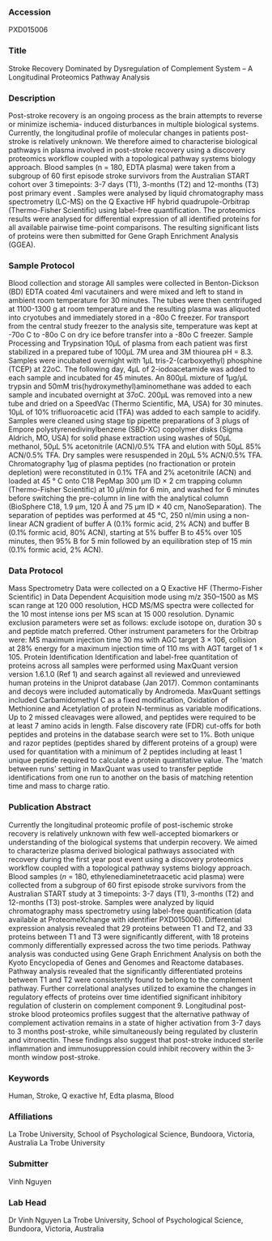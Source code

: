 ### Accession
PXD015006

### Title
Stroke Recovery Dominated by Dysregulation of Complement System –  A Longitudinal Proteomics Pathway Analysis

### Description
Post-stroke recovery is an ongoing process as the brain attempts to reverse or minimize ischemia- induced disturbances in multiple biological systems. Currently, the longitudinal profile of molecular changes in patients post-stroke is relatively unknown. We therefore aimed to characterise biological pathways in plasma  involved in post-stroke recovery using a discovery proteomics workflow coupled with a topological pathway systems biology approach. Blood samples (n = 180, EDTA plasma) were taken from a subgroup of 60 first episode stroke survivors from the Australian START cohort over 3 timepoints: 3-7 days (T1), 3-months (T2) and 12-months (T3) post primary event . Samples were analysed by liquid chromatography mass spectrometry (LC-MS) on the Q Exactive HF hybrid quadrupole-Orbitrap (Thermo-Fisher Scientific) using label-free quantification. The proteomics results were analysed for differential expression of all identified proteins for all available pairwise time-point comparisons. The resulting significant lists of proteins were then submitted for Gene Graph Enrichment Analysis (GGEA).

### Sample Protocol
Blood collection and storage All samples were collected in Benton-Dickson (BD) EDTA coated 4ml vacutainers and were mixed and left to stand in ambient room temperature for 30 minutes. The tubes were then centrifuged at 1100-1300 g at room temperature and the resulting plasma was aliquoted into cryotubes and immediately stored in a -80o C freezer. For transport from the central study freezer to the analysis site, temperature was kept at -70o C to -80o C on dry ice before transfer into a -80o C freezer. Sample Processing and Trypsination 10μL of plasma from each patient was first stabilized in a prepared tube of 100μL 7M urea and 3M thiourea pH = 8.3. Samples were incubated overnight with 1μL tris-2-(carboxyethyl) phosphine (TCEP) at 22oC. The following day, 4μL of 2-iodoacetamide was added to each sample and incubated for 45 minutes. An 800μL mixture of 1μg/μL trypsin and 50mM tris(hydroxymethyl)aminomethane was added to each sample and incubated overnight at 37oC. 200μL was removed into a new tube and dried on a SpeedVac (Thermo Scientific, MA, USA) for 30 minutes. 10μL of 10% trifluoroacetic acid (TFA) was added to each sample to acidify. Samples were cleaned using stage tip pipette preparations of 3 plugs of Empore polystyrenedivinylbenzene (SBD-XC) copolymer disks (Sigma Aldrich, MO, USA) for solid phase extraction using washes of 50μL methanol, 50μL 5% acetonitrile (ACN)/0.5% TFA and elution with 50μL 85% ACN/0.5% TFA. Dry samples were resuspended in 20μL 5% ACN/0.5% TFA. Chromatography 1µg of plasma peptides (no fractionation or protein depletion) were reconstituted in 0.1% TFA and 2% acetonitrile (ACN) and loaded at 45 ° C onto C18 PepMap 300 µm ID × 2 cm trapping column (Thermo-Fisher Scientific) at 10 µl/min for 6 min, and washed for 6 minutes before switching the pre-column in line with the analytical column (BioSphere C18, 1.9 µm, 120 Å and 75 µm ID × 40 cm, NanoSeparation). The separation of peptides was performed at 45 °C, 250 nl/min using a non-linear ACN gradient of buffer A (0.1% formic acid, 2% ACN) and buffer B (0.1% formic acid, 80% ACN), starting at 5% buffer B to 45% over 105 minutes, then 95% B for 5 min followed by an equilibration step of 15 min (0.1% formic acid, 2% ACN).

### Data Protocol
Mass Spectrometry Data were collected on a Q Exactive HF (Thermo-Fisher Scientific) in Data Dependent Acquisition mode using m/z 350–1500 as MS scan range at 120 000 resolution, HCD MS/MS spectra were collected for the 10 most intense ions per MS scan at 15 000 resolution. Dynamic exclusion parameters were set as follows: exclude isotope on, duration 30 s and peptide match preferred. Other instrument parameters for the Orbitrap were: MS maximum injection time 30 ms with AGC target 3 × 106, collision at 28% energy for a maximum injection time of 110 ms with AGT target of 1 × 105.  Protein Identification Identification and label-free quantitation of proteins across all samples were performed using MaxQuant version version 1.6.1.0 (Ref 1) and search against all reviewed and unreviewed human proteins in the Uniprot database (Jan 2017). Common contaminants and decoys were included automatically by Andromeda. MaxQuant settings included Carbamidomethyl C as a fixed modification, Oxidation of Methionine and Acetylation of protein N-terminus as variable modifications. Up to 2 missed cleavages were allowed, and peptides were required to be at least 7 amino acids in length. False discovery rate (FDR) cut-offs for both peptides and proteins in the database search were set to 1%. Both unique and razor peptides (peptides shared by different proteins of a group) were used for quantitation with a minimum of 2 peptides including at least 1 unique peptide required to calculate a protein quantitative value. The ‘match between runs’ setting in MaxQuant was used to transfer peptide identifications from one run to another on the basis of matching retention time and mass to charge ratio.

### Publication Abstract
Currently the longitudinal proteomic profile of post-ischemic stroke recovery is relatively unknown with few well-accepted biomarkers or understanding of the biological systems that underpin recovery. We aimed to characterize plasma derived biological pathways associated with recovery during the first year post event using a discovery proteomics workflow coupled with a topological pathway systems biology approach. Blood samples (<i>n</i> = 180, ethylenediaminetetraacetic acid plasma) were collected from a subgroup of 60 first episode stroke survivors from the Australian START study at 3 timepoints: 3-7 days (T1), 3-months (T2) and 12-months (T3) post-stroke. Samples were analyzed by liquid chromatography mass spectrometry using label-free quantification (data available at ProteomeXchange with identifier PXD015006). Differential expression analysis revealed that 29 proteins between T1 and T2, and 33 proteins between T1 and T3 were significantly different, with 18 proteins commonly differentially expressed across the two time periods. Pathway analysis was conducted using Gene Graph Enrichment Analysis on both the Kyoto Encyclopedia of Genes and Genomes and Reactome databases. Pathway analysis revealed that the significantly differentiated proteins between T1 and T2 were consistently found to belong to the complement pathway. Further correlational analyses utilized to examine the changes in regulatory effects of proteins over time identified significant inhibitory regulation of clusterin on complement component 9. Longitudinal post-stroke blood proteomics profiles suggest that the alternative pathway of complement activation remains in a state of higher activation from 3-7 days to 3 months post-stroke, while simultaneously being regulated by clusterin and vitronectin. These findings also suggest that post-stroke induced sterile inflammation and immunosuppression could inhibit recovery within the 3-month window post-stroke.

### Keywords
Human, Stroke, Q exactive hf, Edta plasma, Blood

### Affiliations
La Trobe University, School of Psychological Science, Bundoora, Victoria, Australia
La Trobe University

### Submitter
Vinh Nguyen

### Lab Head
Dr Vinh Nguyen
La Trobe University, School of Psychological Science, Bundoora, Victoria, Australia


